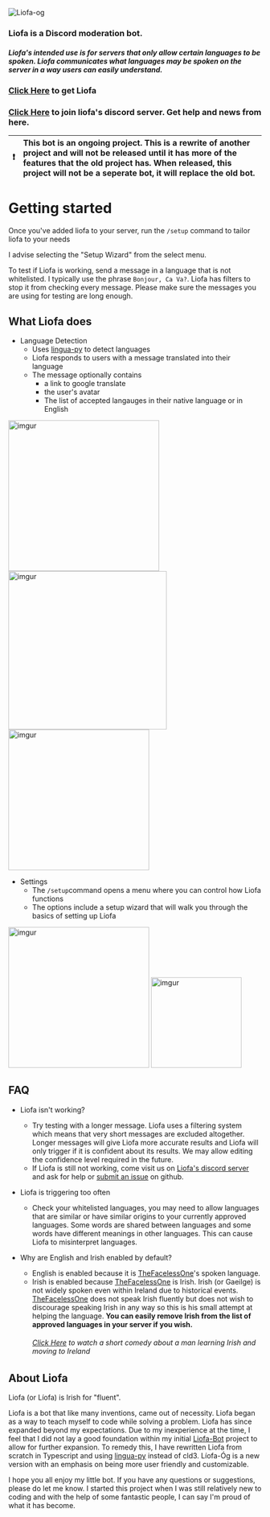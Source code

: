 ![Liofa-og](https://socialify.git.ci/TheFacelessOne/Liofa-og/image?font=KoHo&logo=https%3A%2F%2Fsvgshare.com%2Fi%2F19F4.svg&name=1&pattern=Diagonal%20Stripes&theme=Light)

### Liofa is a Discord moderation bot. 
##### Liofa's intended use is for servers that only allow certain languages to be spoken. Liofa communicates what languages may be spoken on the server in a way users can easily understand.
### [Click Here](https://discord.com/oauth2/authorize?client_id=866186816645890078&permissions=274877982720&scope=applications.commands%20bot) to get Liofa
### [Click Here](https://discord.gg/ay7uzuHctN) to join liofa's discord server. Get help and news from here.

| :exclamation: | This bot is an ongoing project. This is a rewrite of another project and will not be released until it has more of the features that the old project has. When released, this project will not be a seperate bot, it will replace the old bot. |
|------------|:-----------------------------------------|
  
# Getting started
Once you've added liofa to your server, run the ```/setup``` command to tailor liofa to your needs

I advise selecting the "Setup Wizard" from the select menu.

To test if Liofa is working, send a message in a language that is not whitelisted. I typically use the phrase ```Bonjour, Ca Va?```. Liofa has filters to stop it from checking every message. Please make sure the messages you are using for testing are long enough.



## What Liofa does

- Language Detection
	- Uses [lingua-py](https://github.com/pemistahl/lingua-py) to detect languages
	- Liofa responds to users with a message translated into their language
	- The message optionally contains
		- a link to google translate
		- the user's avatar
		- The list of accepted langauges in their native language or in English

<img src="https://i.imgur.com/YzXrXUc.png" alt="imgur" width="300rem"/>
<img src="https://i.imgur.com/dbuBv1S.png" alt="imgur" width="315 rem">
<img src="https://i.imgur.com/u6EcnLr.png" alt="imgur" width="280rem">

- Settings
	- The ```/setup```command opens a menu where you can control how Liofa functions
	- The options include a setup wizard that will walk you through the basics of setting up Liofa

<img src="https://i.imgur.com/vLoRGdt.png" alt="imgur" width="280rem">
<img src="https://i.imgur.com/veM3pQq.png" alt="imgur" width="180rem">

## FAQ
- Liofa isn't working?
	- Try testing with a longer message. Liofa uses a filtering system which means that very short messages are excluded altogether. Longer messages will give Liofa more accurate results and Liofa will only trigger if it is confident about its results. We may allow editing the confidence level required in the future.
	- If Liofa is still not working, come visit us on [Liofa's discord server](https://discord.gg/ay7uzuHctN) and ask for help or [submit an issue](https://github.com/TheFacelessOne/Liofa-og/issues/new) on github.

- Liofa is triggering too often
	-	Check your whitelisted languages, you may need to allow languages that are similar or have similar origins to your currently approved languages. Some words are shared between languages and some words have different meanings in other languages. This can cause Liofa to misinterpret languages.

- Why are English and Irish enabled by default?
	- English is enabled because it is [TheFacelessOne](https://github.com/TheFacelessOne)'s spoken language.
	- Irish is enabled because [TheFacelessOne](https://github.com/TheFacelessOne) is Irish. Irish (or Gaeilge) is not widely spoken even within Ireland due to historical events. [TheFacelessOne](https://github.com/TheFacelessOne) does not speak Irish fluently but does not wish to discourage speaking Irish in any way so this is his small attempt at helping the language. __You can easily remove Irish from the list of approved languages in your server if you wish.__ 
		###### [Click Here](https://www.youtube.com/watch?v=JqYtG9BNhfM) to watch a short comedy about a man learning Irish and moving to Ireland
  

## About Liofa

Liofa (or Líofa) is Irish for "fluent".

Liofa is a bot that like many inventions, came out of necessity. Liofa began as a way to teach myself to code while solving a problem. Liofa has since expanded beyond my expectations. Due to my inexperience at the time, I feel that I did not lay a good foundation within my initial [Liofa-Bot](https://github.com/TheFacelessOne/Liofa-Bot) project to allow for further expansion. To remedy this, I have rewritten Liofa from scratch in Typescript and using [lingua-py](https://github.com/pemistahl/lingua-py) instead of cld3. Líofa-Óg is a new version with an emphasis on being more user friendly and customizable.

I hope you all enjoy my little bot. If you have any questions or suggestions, please do let me know. I started this project when I was still relatively new to coding and with the help of some fantastic people, I can say I'm proud of what it has become.